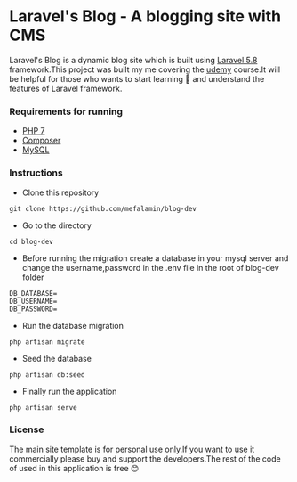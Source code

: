 
# Laravel's Blog - A blogging site with CMS

Laravel's Blog is a dynamic blog site which is built using [Laravel 5.8](https://laravel.com/)  framework.This project was built my me covering the [udemy](https://www.udemy.com/best-laravel/) course.It will be helpful for those who wants to start learning :beginner: and understand the features of Laravel framework.

### Requirements for running

* [PHP 7](https://www.php.net/)
* [Composer](https://getcomposer.org/)
* [MySQL](https://www.mysql.com/)

### Instructions


* Clone this repository
```console
git clone https://github.com/mefalamin/blog-dev
```





* Go to the directory
```console
cd blog-dev
```



* Before running the migration create a database in your mysql server and change the username,password in the .env file in the root of blog-dev folder
```
DB_DATABASE=
DB_USERNAME=
DB_PASSWORD=
```

* Run the database migration
```console
php artisan migrate
```



* Seed the database
```console
php artisan db:seed
```



* Finally run the application
```console
php artisan serve
```




### License

The main site  template is for personal use only.If you want to use it commercially please buy and support the developers.The rest of the code of used in this application is free :blush:
